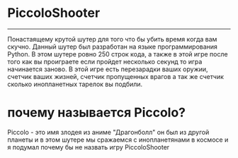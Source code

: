 # PiccoloShooter
_________________________________________________________________________________________________________________________________________________________________________
Понастаящему крутой шутер для того что бы убить время когда вам скучно. Данный шутер был разработан на языке программирования Python.
В этом шутере ровно 250 строк кода, а также в этой игре после того как вы проиграете если пройдет несколько секунд то игра начинается заново. В этой игре есть
перезарадки ваших оружии, счетчик ваших жизней, счетчик пропущенных врагов а так же счетчик сколько инопланетных тарелок вы подбили.

# почему называется Piccolo?
Piccolo - это имя злодея из аниме "Драгонболл" он был из другой планеты и в этом шутере мы сражаемся с инопланетянами в космосе и я подумал почему бы не назвать игру PiccoloShooter
